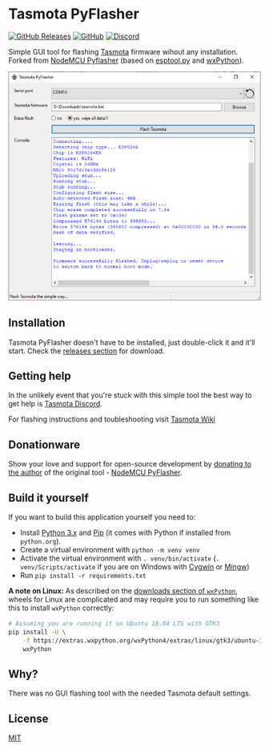 # Tasmota PyFlasher

[![GitHub Releases](https://img.shields.io/github/downloads/tasmota/tasmota-pyflasher/1.0/total?label=downloads&color=%231FA3EC&style=for-the-badge)](https://github.com/tasmota/tasmota-pyflasher/releases/latest) [![GitHub](https://img.shields.io/github/license/tasmota/tasmota-pyflasher?color=1FA3EC&style=for-the-badge)](https://github.com/tasmota/tasmota-pyflasher/blob/v1/LICENSE) [![Discord](https://img.shields.io/discord/479389167382691863?color=1FA3EC&style=for-the-badge)](https://discord.gg/BdEwrjw)

Simple GUI tool for flashing [Tasmota](https://https://github.com/arendst/Tasmota) firmware wihout any installation. Forked from [NodeMCU Pyflasher](https://github.com/marcelstoer/nodemcu-pyflasher) (based on [esptool.py](https://github.com/espressif/esptool) and [wxPython](https://www.wxpython.org/)).

![Tasmota PyFlasher GUI](images/gui.png)

## Installation
Tasmota PyFlasher doesn't have to be installed, just double-click it and it'll start. Check the [releases section](https://github.com/tasmota/tasmota-pyflasher/releases) for download.

## Getting help
In the unlikely event that you're stuck with this simple tool the best way to get help is [Tasmota Discord](https://discord.gg/Ks2Kzd4).

For flashing instructions and toubleshooting visit [Tasmota Wiki](http://tasmota.com)

## Donationware
Show your love and support for open-source development by [donating to the author](https://www.paypal.com/cgi-bin/webscr?cmd=_s-xclick&hosted_button_id=HFN4ZMET5XS2Q) of the original tool - [NodeMCU PyFlasher](https://github.com/marcelstoer/nodemcu-pyflasher).

## Build it yourself
If you want to build this application yourself you need to:

- Install [Python 3.x](https://www.python.org/downloads/) and [Pip](https://pip.pypa.io/en/stable/installing/) (it comes with Python if installed from `python.org`).
- Create a virtual environment with `python -m venv venv`
- Activate the virtual environment with `. venv/bin/activate` (`. venv/Scripts/activate` if you are on Windows with [Cygwin](https://www.cygwin.com/) or [Mingw](http://mingw.org/))
- Run `pip install -r requirements.txt`

**A note on Linux:** As described on the [downloads section of `wxPython`](https://www.wxpython.org/pages/downloads/), wheels for Linux are complicated and may require you to run something like this to install `wxPython` correctly:

```bash
# Assuming you are running it on Ubuntu 18.04 LTS with GTK3
pip install -U \
    -f https://extras.wxpython.org/wxPython4/extras/linux/gtk3/ubuntu-18.04 \
    wxPython
```

## Why?

There was no GUI flashing tool with the needed Tasmota default settings.

## License
[MIT](http://opensource.org/licenses/MIT)
